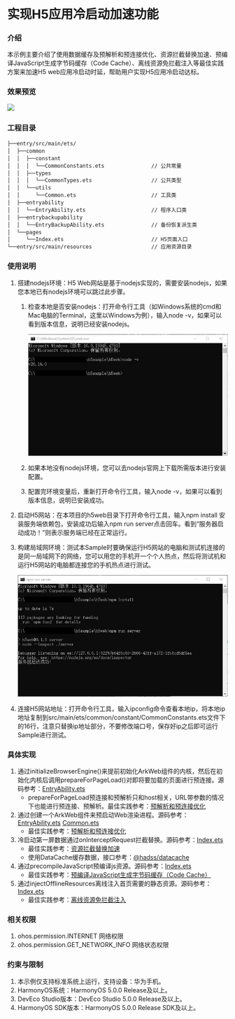 # 实现H5应用冷启动加速功能

### 介绍

本示例主要介绍了使用数据缓存及预解析和预连接优化、资源拦截替换加速、预编译JavaScript生成字节码缓存（Code Cache）、离线资源免拦截注入等最佳实践方案来加速H5 web应用冷启动时延，帮助用户实现H5应用冷启动达标。

### 效果预览

<img src="screenshots/device/app.gif" width="254" />

### 工程目录

```markdown
├──entry/src/main/ets/
│  ├──common
│  │  ├──constant                  
│  │  │  └──CommonConstants.ets               // 公共常量
│  │  ├──types  
│  │  │  └──CommonTypes.ets                   // 公共类型
│  │  └──utils 
│  │     └──Common.ets                        // 工具类
│  ├──entryability
│  │  └──EntryAbility.ets                     // 程序入口类
│  ├──entrybackupability
│  │  └──EntryBackupAbility.ets               // 备份恢复派生类
│  └──pages                 
│     └──Index.ets                            // H5页面入口
└──entry/src/main/resources                   // 应用资源目录
```

### 使用说明

1. 搭建nodejs环境：H5 Web网站是基于nodejs实现的，需要安装nodejs，如果您本地已有nodejs环境可以跳过此步骤。
    1. 检查本地是否安装nodejs：打开命令行工具（如Windows系统的cmd和Mac电脑的Terminal，这里以Windows为例），输入node -v，如果可以看到版本信息，说明已经安装nodejs。

       ![](screenshots/device/node.PNG)

    2. 如果本地没有nodejs环境，您可以去nodejs官网上下载所需版本进行安装配置。
    3. 配置完环境变量后，重新打开命令行工具，输入node -v，如果可以看到版本信息，说明已安装成功。
2. 启动H5网站：在本项目的h5web目录下打开命令行工具，输入npm install 安装服务端依赖包，安装成功后输入npm run server点击回车。看到“服务器启动成功！”则表示服务端已经在正常运行。
3. 构建局域网环境：测试本Sample时要确保运行H5网站的电脑和测试机连接的是同一局域网下的网络，您可以用您的手机开一个个人热点，然后将测试机和运行H5网站的电脑都连接您的手机热点进行测试。

   ![](screenshots/device/npm.jpg)

4. 连接H5网站地址：打开命令行工具，输入ipconfig命令查看本地ip，将本地ip地址复制到src/main/ets/common/constant/CommonConstants.ets文件下的16行，注意只替换ip地址部分，不要修改端口号，保存好ip之后即可运行Sample进行测试。

### 具体实现

1. 通过initializeBrowserEngine()来提前初始化ArkWeb组件的内核，然后在初始化内核后调用prepareForPageLoad()对即将要加载的页面进行预连接。源码参考：[EntryAbility.ets](entry/src/main/ets/entryability/EntryAbility.ets)
    - prepareForPageLoad预连接和预解析只和host相关，URL带参数的情况下也能进行预连接、预解析。最佳实践参考：[预解析和预连接优化](https://developer.huawei.com/consumer/cn/doc/best-practices-V5/bpta-web-develop-optimization-V5#section29621418112311)
2. 通过创建一个ArkWeb组件来预启动Web渲染进程。源码参考：[EntryAbility.ets](entry/src/main/ets/entryability/EntryAbility.ets) [Common.ets](entry/src/main/ets/common/utils/Common.ets)
    - 最佳实践参考：[预解析和预连接优化](https://developer.huawei.com/consumer/cn/doc/best-practices-V5/bpta-web-develop-optimization-V5#section2446239101011)
3. 冷启动第一屏数据通过onInterceptRequest拦截替换。源码参考：[Index.ets](entry/src/main/ets/pages/Index.ets)
    - 最佳实践参考：[资源拦截替换加速](https://developer.huawei.com/consumer/cn/doc/best-practices-V5/bpta-web-develop-optimization-V5#section1638162365115)
    - 使用DataCache缓存数据，接口参考：[@hadss/datacache](https://ohpm.openharmony.cn/#/cn/detail/@hadss%2Fdatacache)
4. 通过precompileJavaScript预编译js资源。源码参考：[Index.ets](entry/src/main/ets/pages/Index.ets)
    - 最佳实践参考：[预编译JavaScript生成字节码缓存（Code Cache）](https://developer.huawei.com/consumer/cn/doc/best-practices-V5/bpta-web-develop-optimization-V5#section563844632917)
5. 通过injectOfflineResources离线注入首页需要的静态资源。源码参考：[Index.ets](entry/src/main/ets/pages/Index.ets)
    - 最佳实践参考：[离线资源免拦截注入](https://developer.huawei.com/consumer/cn/doc/best-practices-V5/bpta-web-develop-optimization-V5#section166720457447)
    

### 相关权限

1. ohos.permission.INTERNET 网络权限
2. ohos.permission.GET_NETWORK_INFO 网络状态权限

### 约束与限制

1. 本示例仅支持标准系统上运行，支持设备：华为手机。
2. HarmonyOS系统：HarmonyOS 5.0.0 Release及以上。
3. DevEco Studio版本：DevEco Studio 5.0.0 Release及以上。
4. HarmonyOS SDK版本：HarmonyOS 5.0.0 Release SDK及以上。
